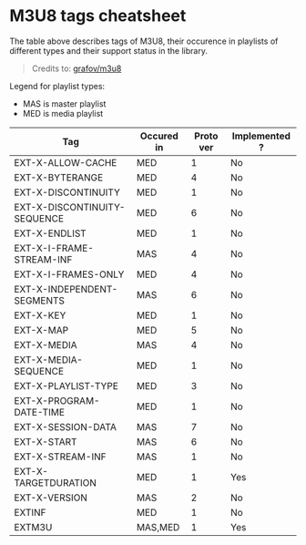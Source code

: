 M3U8 tags cheatsheet
====================

The table above describes tags of M3U8, their occurence in playlists of different types and their support status
in the library.

> Credits to: [grafov/m3u8](https://github.com/grafov/m3u8/blob/master/M3U8.md)

Legend for playlist types:

* MAS is master playlist
* MED is media playlist

| Tag | Occured in | Proto ver | Implemented ? |
|---|---|---|---|
| EXT-X-ALLOW-CACHE | MED | 1 | No |
| EXT-X-BYTERANGE | MED | 4 | No |
| EXT-X-DISCONTINUITY | MED | 1 | No |
| EXT-X-DISCONTINUITY-SEQUENCE | MED | 6 | No |
| EXT-X-ENDLIST | MED | 1 | No |
| EXT-X-I-FRAME-STREAM-INF | MAS | 4 | No |
| EXT-X-I-FRAMES-ONLY | MED | 4 | No |
| EXT-X-INDEPENDENT-SEGMENTS | MAS | 6 | No |
| EXT-X-KEY | MED | 1 | No |
| EXT-X-MAP | MED | 5 | No |
| EXT-X-MEDIA | MAS | 4 | No |
| EXT-X-MEDIA-SEQUENCE | MED | 1 | No |
| EXT-X-PLAYLIST-TYPE | MED | 3 | No |
| EXT-X-PROGRAM-DATE-TIME | MED | 1 | No |
| EXT-X-SESSION-DATA | MAS | 7 | No |
| EXT-X-START | MAS | 6 | No |
| EXT-X-STREAM-INF | MAS | 1 | No |
| EXT-X-TARGETDURATION | MED | 1 | Yes |
| EXT-X-VERSION | MAS | 2 | No |
| EXTINF | MED | 1 | No |
| EXTM3U | MAS,MED | 1 | Yes |


